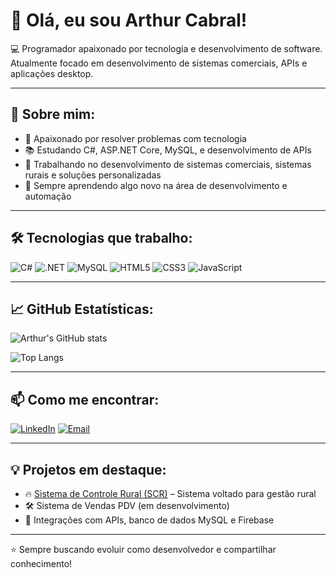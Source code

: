# 👋 Olá, eu sou Arthur Cabral!

💻 Programador apaixonado por tecnologia e desenvolvimento de software. Atualmente focado em desenvolvimento de sistemas comerciais, APIs e aplicações desktop.

---

## 🚀 Sobre mim:
- 🎯 Apaixonado por resolver problemas com tecnologia
- 📚 Estudando C#, ASP.NET Core, MySQL, e desenvolvimento de APIs
- 🔧 Trabalhando no desenvolvimento de sistemas comerciais, sistemas rurais e soluções personalizadas
- 🌱 Sempre aprendendo algo novo na área de desenvolvimento e automação

---

## 🛠️ Tecnologias que trabalho:
![C#](https://img.shields.io/badge/-C%23-239120?style=flat&logo=c-sharp&logoColor=white)
![.NET](https://img.shields.io/badge/-.NET-512BD4?style=flat&logo=dotnet&logoColor=white)
![MySQL](https://img.shields.io/badge/-MySQL-4479A1?style=flat&logo=mysql&logoColor=white)
![HTML5](https://img.shields.io/badge/-HTML5-E34F26?style=flat&logo=html5&logoColor=white)
![CSS3](https://img.shields.io/badge/-CSS3-1572B6?style=flat&logo=css3&logoColor=white)
![JavaScript](https://img.shields.io/badge/-JavaScript-F7DF1E?style=flat&logo=javascript&logoColor=black)

---

## 📈 GitHub Estatísticas:
![Arthur's GitHub stats](https://github-readme-stats.vercel.app/api?username=ArthurCR12&show_icons=true&theme=dark&count_private=true)

![Top Langs](https://github-readme-stats.vercel.app/api/top-langs/?username=ArthurCR12&layout=compact&theme=dark)

---

## 📫 Como me encontrar:
[![LinkedIn](https://img.shields.io/badge/-LinkedIn-blue?style=flat&logo=linkedin)](https://www.linkedin.com/in/arthur-cabral-12b68518)
[![Email](https://img.shields.io/badge/-Email-red?style=flat&logo=gmail&logoColor=white)](mailto:acr3112br60@gmail.com)

---

## 💡 Projetos em destaque:
- 🔥 [Sistema de Controle Rural (SCR)](https://github.com/ArthurCR12) – Sistema voltado para gestão rural
- 🛠️ Sistema de Vendas PDV (em desenvolvimento)
- 🔗 Integrações com APIs, banco de dados MySQL e Firebase

---

⭐ Sempre buscando evoluir como desenvolvedor e compartilhar conhecimento!


